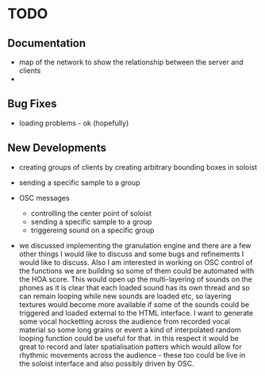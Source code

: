# TODO

## Documentation

- map of the network to show the relationship between the server and clients 
- 

## Bug Fixes

- loading problems - ok (hopefully)

## New Developments

- creating groups of clients by creating arbitrary bounding boxes in soloist
- sending a specific sample to a group

- OSC messages
  + controlling the center point of soloist
  + sending a specific sample to a group  
  + triggereing sound on a specific group

- we discussed implementing the granulation engine and there are a few other things I would like to discuss and some bugs and refinements I would like to discuss. Also I am interested in working on OSC control of the functions we are building so some of them could be automated with the HOA score.  This would open up the multi-layering of sounds on the phones as it is clear that each loaded sound has its own thread and so can remain looping while new sounds are loaded etc, so layering textures would become more available if some of the sounds could be triggered and loaded external to the HTML interface. I want to generate some vocal hocketting across the audience from  recorded vocal material so some long grains or event a kind of interpolated random looping function could be useful for that.  in this respect it would be great to record and later spatialisation patters which would allow for rhythmic movements across the audience - these too could be live in the soloist interface and also possibly driven by OSC. 
